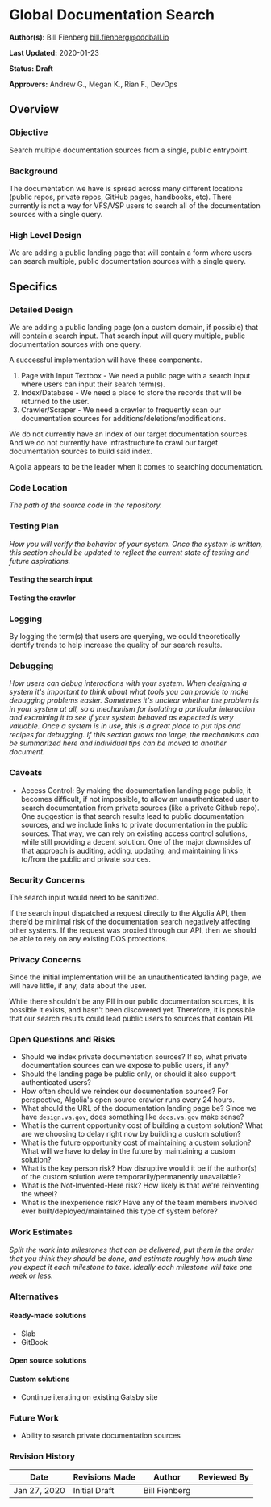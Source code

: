 # Global Documentation Search

**Author(s):** Bill Fienberg <bill.fienberg@oddball.io>

**Last Updated:** 2020-01-23

**Status:** **Draft**

**Approvers:** Andrew G., Megan K., Rian F., DevOps

## Overview

### Objective

Search multiple documentation sources from a single, public entrypoint.

### Background

The documentation we have is spread across many different locations (public repos, private repos, GitHub pages, handbooks, etc). There currently is not a way for VFS/VSP users to search all of the documentation sources with a single query.

### High Level Design

We are adding a public landing page that will contain a form where users can search multiple, public documentation sources with a single query.

## Specifics

### Detailed Design

We are adding a public landing page (on a custom domain, if possible) that will contain a search input. That search input will query multiple, public documentation sources with one query.

A successful implementation will have these components.

1. Page with Input Textbox - We need a public page with a search input where users can input their search term(s).
1. Index/Database - We need a place to store the records that will be returned to the user.
1. Crawler/Scraper - We need a crawler to frequently scan our documentation sources for additions/deletions/modifications.

We do not currently have an index of our target documentation sources. And we do not currently have infrastructure to crawl our target documentation sources to build said index.

Algolia appears to be the leader when it comes to searching documentation.

### Code Location

_The path of the source code in the repository._

### Testing Plan

_How you will verify the behavior of your system. Once the system is written, this section should be updated to reflect the current state of testing and future aspirations._

#### Testing the search input

#### Testing the crawler

### Logging

By logging the term(s) that users are querying, we could theoretically identify trends to help increase the quality of our search results.

### Debugging

_How users can debug interactions with your system. When designing a system it's important to think about what tools you can provide to make debugging problems easier. Sometimes it's unclear whether the problem is in your system at all, so a mechanism for isolating a particular interaction and examining it to see if your system behaved as expected is very valuable. Once a system is in use, this is a great place to put tips and recipes for debugging. If this section grows too large, the mechanisms can be summarized here and individual tips can be moved to another document._

### Caveats

- Access Control: By making the documentation landing page public, it becomes difficult, if not impossible, to allow an unauthenticated user to search documentation from private sources (like a private Github repo). One suggestion is that search results lead to public documentation sources, and we include links to private documentation in the public sources. That way, we can rely on existing access control solutions, while still providing a decent solution. One of the major downsides of that approach is auditing, adding, updating, and maintaining links to/from the public and private sources.

### Security Concerns

The search input would need to be sanitized.

If the search input dispatched a request directly to the Algolia API, then there'd be minimal risk of the documentation search negatively affecting other systems. If the request was proxied through our API, then we should be able to rely on any existing DOS protections.

### Privacy Concerns

Since the initial implementation will be an unauthenticated landing page, we will have little, if any, data about the user.

While there shouldn't be any PII in our public documentation sources, it is possible it exists, and hasn't been discovered yet. Therefore, it is possible that our search results could lead public users to sources that contain PII.

### Open Questions and Risks

- Should we index private documentation sources? If so, what private documentation sources can we expose to public users, if any?
- Should the landing page be public only, or should it also support authenticated users?
- How often should we reindex our documentation sources? For perspective, Algolia's open source crawler runs every 24 hours.
- What should the URL of the documentation landing page be? Since we have `design.va.gov`, does something like `docs.va.gov` make sense?
- What is the current opportunity cost of building a custom solution? What are we choosing to delay right now by building a custom solution?
- What is the future opportunity cost of maintaining a custom solution? What will we have to delay in the future by maintaining a custom solution?
- What is the key person risk? How disruptive would it be if the author(s) of the custom solution were temporarily/permanently unavailable?
- What is the Not-Invented-Here risk? How likely is that we're reinventing the wheel?
- What is the inexperience risk? Have any of the team members involved ever built/deployed/maintained this type of system before?

### Work Estimates

_Split the work into milestones that can be delivered, put them in the order that you think they should be done, and estimate roughly how much time you expect it each milestone to take. Ideally each milestone will take one week or less._

### Alternatives

#### Ready-made solutions

- Slab
- GitBook

#### Open source solutions

#### Custom solutions

- Continue iterating on existing Gatsby site

### Future Work

- Ability to search private documentation sources

### Revision History

| Date         | Revisions Made | Author        | Reviewed By |
| ------------ | -------------- | ------------- | ----------- |
| Jan 27, 2020 | Initial Draft  | Bill Fienberg |             |
